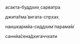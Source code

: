 асакта-буддхих̣ сарватра

джита̄тма̄ вигата-спр̣хах̣

наишкармйа-сиддхим̇ парама̄м̇

саннйа̄сена̄дхигаччхати